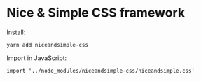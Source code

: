 # Nice & Simple CSS framework

Install:

    yarn add niceandsimple-css

Import in JavaScript:

    import '../node_modules/niceandsimple-css/niceandsimple.css'
